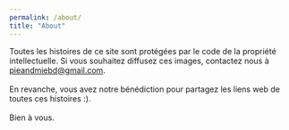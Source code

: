 ```yaml
---
permalink: /about/
title: "About"
---
```


Toutes les histoires de ce site sont protégées par le code de la propriété intellectuelle.
Si vous souhaitez diffusez ces images, contactez nous à <pieandmiebd@gmail.com>.
<br>
<br>
En revanche, vous avez notre bénédiction pour partagez les liens web de toutes ces histoires :).
<br>
<br>
Bien à vous.
